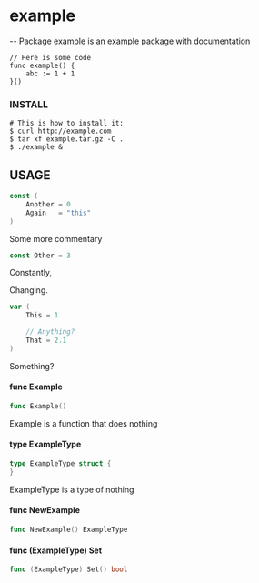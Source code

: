 # example
--
Package example is an example package with documentation

	// Here is some code
	func example() {
		abc := 1 + 1
	}()

### INSTALL

	# This is how to install it:
	$ curl http://example.com
	$ tar xf example.tar.gz -C .
	$ ./example &

## USAGE

```go
const (
	Another = 0
	Again   = "this"
)
```
Some more commentary

```go
const Other = 3
```
Constantly,

Changing.

```go
var (
	This = 1

	// Anything?
	That = 2.1
)
```
Something?

#### func  Example

```go
func Example()
```
Example is a function that does nothing

#### type ExampleType

```go
type ExampleType struct {
}
```

ExampleType is a type of nothing

#### func  NewExample

```go
func NewExample() ExampleType
```

#### func (ExampleType) Set

```go
func (ExampleType) Set() bool
```


